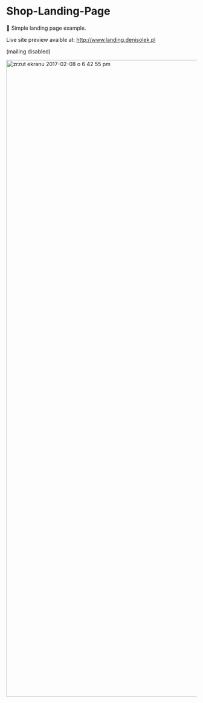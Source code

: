 # Shop-Landing-Page
🛒 Simple landing page example.

Live site preview avaible at:
http://www.landing.denisolek.pl

(mailing disabled)

<img width="1680" alt="zrzut ekranu 2017-02-08 o 6 42 55 pm" src="https://cloud.githubusercontent.com/assets/12300241/22749879/17ac3d62-ee2f-11e6-8c4a-6c98dcf2747f.png">
